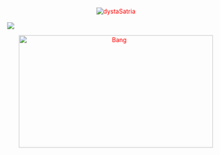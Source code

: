 <body style="color: red; ">

<br>

<div align=center> <img src="https://komarev.com/ghpvc/?username=dystaSatria&style=flat-square&color=000000" alt="dystaSatria" ></div>
<br>
<img src ="https://readme-typing-svg.herokuapp.com/?font=Playfair+Display&color=%23000000&size=110&center=true&vCenter=true&width=1700&height=400&lines=Welcome+!++I'm+Reza+Dysta+Satria;A+Software+Engineer+%F0%9F%91%A8%E2%80%8D%F0%9F%92%BB"
</img>

<!--
<p align="center">
<a data-flickr-embed="true" href="https://www.flickr.com/photos/197661703@N05/53035701142/in/dateposted-public/" title="Screenshot__670_-removebg-preview"><img src="https://live.staticflickr.com/65535/53035701142_cb19085f30_o.png" width="240" height="160" alt="Screenshot__670_-removebg-preview"/></a></p>
-->

  
<p align="center">
  <img src="https://media.tenor.com/FoB_tbaG7DkAAAAC/thomas-shelby-peaky-blinders.gif" alt="Bang" width="450" height="260" >
</p>







<!--
**dyzzta/dyzzta** is a ✨ _special_ ✨ repository because its `README.md` (this file) appears on your GitHub profile.

Here are some ideas to get you started:
<a data-flickr-embed="true" href="https://www.flickr.com/photos/197661703@N05/52726175488/in/dateposted-public/" title="Picsart_23-03-04_21-56-21-316"></a><script async src="//embedr.flickr.com/assets/client-code.js" charset="utf-8"></script>
- 🔭 I’m currently working on .
<a data-flickr-embed="true" href="https://www.flickr.com/photos/197661703@N05/52725192497/in/dateposted-public/" title="preview"><img src="https://live.staticflickr.com/65535/52725192497_7d01841dfe_b.jpg" width="1024" height="576" alt="preview"></a><script async src="//embedr.flickr.com/assets/client-code.js" charset="utf-8"></script>
- 🌱 I’m currently learning ...
- 👯 I’m looking to colbote 
- 🤔 I’m looking for help with ...
- 💬 Ask me about ...
- 📫 How to reach me: .


-->
</body>
